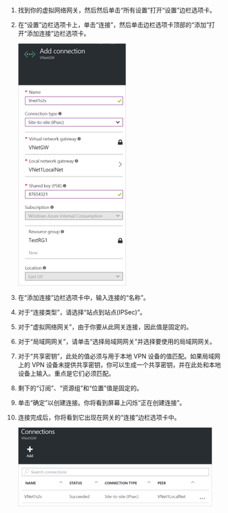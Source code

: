 1. 找到你的虚拟网络网关，然后然后单击“所有设置”打开“设置”边栏选项卡。

2. 在“设置”边栏选项卡上，单击“连接”，然后单击边栏选项卡顶部的“添加”打开“添加连接”边栏选项卡。

	![创建站点到站点连接](./media/vpn-gateway-add-site-to-site-connection-rm-portal-include/addconnection250.png)

3. 在“添加连接”边栏选项卡中，输入连接的“名称”。

4. 对于“连接类型”，请选择“站点到站点(IPSec)”。

5. 对于“虚拟网络网关”，由于你要从此网关连接，因此值是固定的。

6. 对于“局域网网关”，请单击“选择局域网网关”并选择要使用的局域网网关。

7. 对于“共享密钥”，此处的值必须与用于本地 VPN 设备的值匹配。如果局域网上的 VPN 设备未提供共享密钥，你可以生成一个共享密钥，并在此处和本地设备上输入。重点是它们必须匹配。

8. 剩下的“订阅”、“资源组”和“位置”值是固定的。

9. 单击“确定”以创建连接。你将看到屏幕上闪烁“正在创建连接”。

10. 连接完成后，你将看到它出现在网关的“连接”边栏选项卡中。

	![创建站点到站点连接](./media/vpn-gateway-add-site-to-site-connection-rm-portal-include/connectionstatus450.png)


<!---HONumber=Mooncake_0425_2016---->